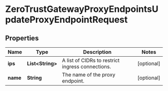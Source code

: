 

# ZeroTrustGatewayProxyEndpointsUpdateProxyEndpointRequest


## Properties

| Name | Type | Description | Notes |
|------------ | ------------- | ------------- | -------------|
|**ips** | **List&lt;String&gt;** | A list of CIDRs to restrict ingress connections. |  [optional] |
|**name** | **String** | The name of the proxy endpoint. |  [optional] |



